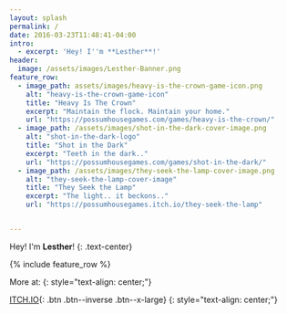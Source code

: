 ```yaml
---
layout: splash
permalink: /
date: 2016-03-23T11:48:41-04:00
intro: 
  - excerpt: 'Hey! I''m **Lesther**!'
header:
  image: /assets/images/Lesther-Banner.png
feature_row:
  - image_path: assets/images/heavy-is-the-crown-game-icon.png
    alt: "heavy-is-the-crown-game-icon"
    title: "Heavy Is The Crown"
    excerpt: "Maintain the flock. Maintain your home."
    url: "https://possumhousegames.com/games/heavy-is-the-crown/"
  - image_path: /assets/images/shot-in-the-dark-cover-image.png
    alt: "shot-in-the-dark-logo"
    title: "Shot in the Dark"
    excerpt: "Teeth in the dark.."
    url: "https://possumhousegames.com/games/shot-in-the-dark/"
  - image_path: /assets/images/they-seek-the-lamp-cover-image.png
    alt: "they-seek-the-lamp-cover-image"
    title: "They Seek the Lamp"
    excerpt: "The light.. it beckons.."
    url: "https://possumhousegames.itch.io/they-seek-the-lamp"


---
```


<!-- ![lesther-banner]({{ site.url }}{{ site.baseurl }}/assets/images/Lesther-Banner.png)
{: .align-center} -->

Hey! I'm **Lesther**!
{: .text-center}

{% include feature_row %}

More at: 
{: style="text-align: center;"}

[ITCH.IO](https://kpable.itch.io/){: .btn .btn--inverse .btn--x-large}
{: style="text-align: center;"}

<!-- 
  - image_path: /assets/images/the-door-within-game-icon.png
    alt: "the-door-within-game-icon"
    title: "The Door Within"
    excerpt: ""
    url: "https://kpable.itch.io/the-door-within"
  - image_path: /assets/images/out-of-order-game-icon.png
    alt: "out-of-order-game-icon"
    title: "Out Of Order"
    excerpt: "It's up to V3n-D0 to complete vending orders... too bad everthing is broken"
    url: "https://thomasmrigney.itch.io/out-of-order"
  - image_path: /assets/images/oof-what-a-drag-game-icon.png
    alt: "oof-what-a-drag-game-icon"
    title: "Oof What a Drag"
    excerpt: ""
    url: "https://kpable.itch.io/oof-what-a-drag"
  - image_path: /assets/images/activate-the-laser-game-icon.png
    alt: "activate-the-laser-game-icon"
    title: "Activate The Laser"
    excerpt: "Push the buttons! Activate the Laser!"
    url: "https://kpable.itch.io/activate-the-laser"
  - image_path: /assets/images/turn-me-on-game-icon.png
    alt: "turn-me-on-game-icon"
    title: "Turn Me On"
    excerpt: "Push the right buttons in the right order."
    url: "https://kpable.itch.io/turn-me-on" -->